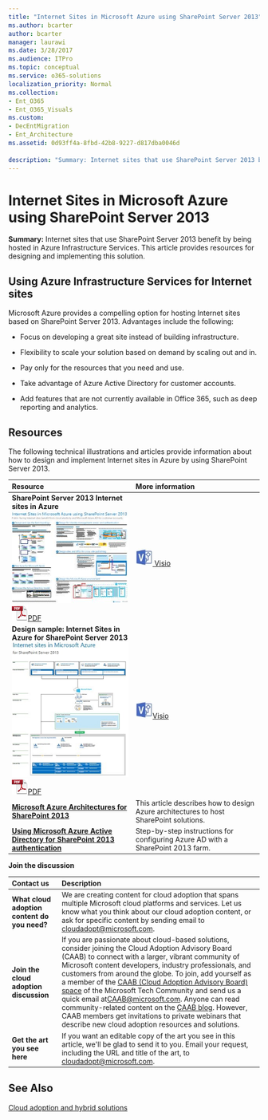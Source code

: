 ```yaml
---
title: "Internet Sites in Microsoft Azure using SharePoint Server 2013"
ms.author: bcarter
author: bcarter
manager: laurawi
ms.date: 3/28/2017
ms.audience: ITPro
ms.topic: conceptual
ms.service: o365-solutions
localization_priority: Normal
ms.collection:
- Ent_O365
- Ent_O365_Visuals
ms.custom:
- DecEntMigration
- Ent_Architecture
ms.assetid: 0d93ff4a-8fbd-42b8-9227-d817dba0046d

description: "Summary: Internet sites that use SharePoint Server 2013 benefit by being hosted in Azure Infrastructure Services. This article provides resources for designing and implementing this solution."
---
```


# Internet Sites in Microsoft Azure using SharePoint Server 2013

 **Summary:** Internet sites that use SharePoint Server 2013 benefit by being hosted in Azure Infrastructure Services. This article provides resources for designing and implementing this solution.
  
## Using Azure Infrastructure Services for Internet sites

Microsoft Azure provides a compelling option for hosting Internet sites based on SharePoint Server 2013. Advantages include the following:
  
- Focus on developing a great site instead of building infrastructure.
    
- Flexibility to scale your solution based on demand by scaling out and in.
    
- Pay only for the resources that you need and use.
    
- Take advantage of Azure Active Directory for customer accounts.
    
- Add features that are not currently available in Office 365, such as deep reporting and analytics.
    
## Resources

The following technical illustrations and articles provide information about how to design and implement Internet sites in Azure by using SharePoint Server 2013.
  
|**Resource**|**More information**|
|:-----|:-----|
|**SharePoint Server 2013 Internet sites in Azure** <br/> [![Image of Internet sites in Azure using SharePoint](images/MS_AZ_SPInternetSites.jpg)          ](https://go.microsoft.com/fwlink/p/?LinkId=392552) <br/> ![PDF file](images/ITPro_Other_PDFicon.png)[PDF](https://go.microsoft.com/fwlink/p/?LinkId=392552) |[![Visio file](images/ITPro_Other_VisioIcon.jpg)          ](https://go.microsoft.com/fwlink/p/?LinkId=392551)[Visio](https://go.microsoft.com/fwlink/p/?LinkId=392551) <br/> |This architecture model outlines key design activities and recommended architecture choices for Internet sites in Azure.  <br/> |
|**Design sample: Internet Sites in Azure for SharePoint Server 2013** <br/> [![Image of the Design sample: Internet sites in Microsoft Azure for SharePoint 2013](images/MS_AZ_InternetSitesDesignSample.jpg)          ](https://go.microsoft.com/fwlink/p/?LinkId=392549) <br/> ![PDF file](images/ITPro_Other_PDFicon.png)[PDF](https://go.microsoft.com/fwlink/p/?LinkId=392549) |![Visio file](images/ITPro_Other_VisioIcon.jpg)[Visio](https://go.microsoft.com/fwlink/p/?LinkId=392548) <br/> |Use this design sample as a starting point for your own architecture.  <br/> |
|**[Microsoft Azure Architectures for SharePoint 2013](microsoft-azure-architectures-for-sharepoint-2013.md)** <br/> |This article describes how to design Azure architectures to host SharePoint solutions.  <br/> |
|**[Using Microsoft Azure Active Directory for SharePoint 2013 authentication](using-microsoft-azure-active-directory-for-sharepoint-2013-authentication.md)** <br/> |Step-by-step instructions for configuring Azure AD with a SharePoint 2013 farm.  <br/> |
   
**Join the discussion**

|**Contact us**|**Description**|
|:-----|:-----|
|**What cloud adoption content do you need?** <br/> |We are creating content for cloud adoption that spans multiple Microsoft cloud platforms and services. Let us know what you think about our cloud adoption content, or ask for specific content by sending email to [cloudadopt@microsoft.com](mailto:cloudadopt@microsoft.com?Subject=[Cloud%20Adoption%20Content%20Feedback]:%20).  <br/> |
|**Join the cloud adoption discussion** <br/> |If you are passionate about cloud-based solutions, consider joining the Cloud Adoption Advisory Board (CAAB) to connect with a larger, vibrant community of Microsoft content developers, industry professionals, and customers from around the globe. To join, add yourself as a member of the [CAAB (Cloud Adoption Advisory Board) space](https://aka.ms/caab) of the Microsoft Tech Community and send us a quick email at[CAAB@microsoft.com](mailto:caab@microsoft.com?Subject=I%20just%20joined%20the%20Cloud%20Adoption%20Advisory%20Board!). Anyone can read community-related content on the [CAAB blog](https://blogs.technet.com/b/solutions_advisory_board/). However, CAAB members get invitations to private webinars that describe new cloud adoption resources and solutions.  <br/> |
|**Get the art you see here** <br/> |If you want an editable copy of the art you see in this article, we'll be glad to send it to you. Email your request, including the URL and title of the art, to [cloudadopt@microsoft.com](mailto:cloudadopt@microsoft.com?subject=[Art%20Request]:%20).  <br/> |
   
## See Also

[Cloud adoption and hybrid solutions](cloud-adoption-and-hybrid-solutions.md)



